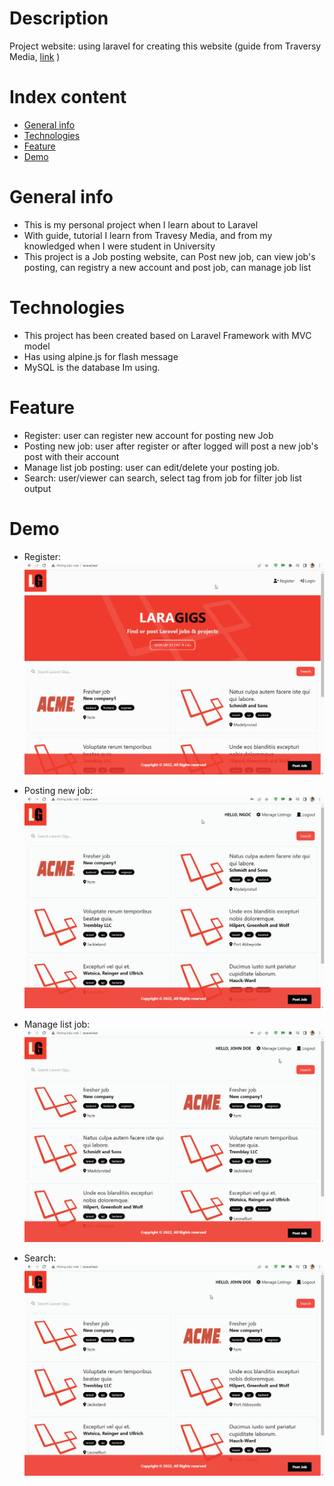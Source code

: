 # Description
Project website: using laravel for creating this website
(guide from Traversy Media, [link](https://www.youtube.com/watch?v=MYyJ4PuL4pY) )

# Index content
* [General info](#general-info)
* [Technologies](#technologies)
* [Feature](#feature)
* [Demo](#demo)

# General info
- This is my personal project when I learn about to Laravel
- With guide, tutorial I learn from Travesy Media, and from my knowledged when I were student in University 
- This project is a Job posting website, can Post new job, can view job's posting, can registry a new account and post job, can manage job list

# Technologies
- This project has been created based on Laravel Framework with MVC model
- Has using alpine.js for flash message
- MySQL is the database Im using.

# Feature
- Register: user can register new account for posting new Job
- Posting new job: user after register or after logged will post a new job's post with their account
- Manage list job posting: user can edit/delete your posting job.
- Search: user/viewer can search, select tag from job for filter job list output

# Demo

- Register: <br />
![register demo](./LaravelDemo/register_demo.gif)

- Posting new job: <br />
![posting new job demo](./LaravelDemo/posting_demo.gif)

- Manage list job: <br />
![manage list job](./LaravelDemo/manage_demo.gif)

- Search: <br />
![search job demo](./LaravelDemo/search_demo.gif)

